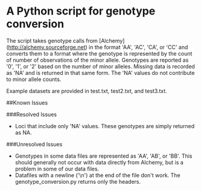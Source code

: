 # A Python script for genotype conversion

The script takes genotype calls from [Alchemy] (http://alchemy.sourceforge.net) in the format 'AA', 'AC', 'CA', or 'CC' and converts them to a format where the genotype is represented by the count of number of observations of the minor allele. Genotypes are reported as '0', '1', or '2' based on the number of minor alleles. Missing data is recorded as 'NA' and is returned in that same form. The 'NA' values do not contribute to minor allele counts.

Example datasets are provided in test.txt, test2.txt, and test3.txt.


##Known Issues

###Resolved Issues
- Loci that include only 'NA' values. These genotypes are simply returned as NA. 

###Unresolved Issues
- Genotypes in some data files are represented as 'AA', 'AB', or 'BB'. This should generally not occur with data directly from Alchemy, but is a problem in some of our data files.
- Datafiles with a newline ('\n') at the end of the file don't work. The genotype_conversion.py returns only the headers.

